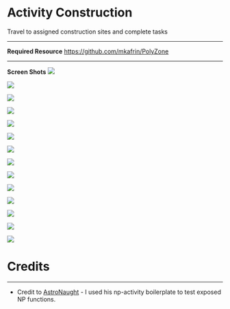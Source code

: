 # Activity Construction

Travel to assigned construction sites and complete tasks

---

**Required Resource**
https://github.com/mkafrin/PolyZone

---

**Screen Shots**
[![](https://i.imgur.com/DgODvWL.jpeg)](https://i.imgur.com/DgODvWL.jpeg)

[![](https://i.imgur.com/4rdgbsy.jpeg)](https://i.imgur.com/4rdgbsy.jpeg)

[![](https://i.imgur.com/sA1XEYH.jpg)](https://i.imgur.com/sA1XEYH.jpg)

[![](https://i.imgur.com/J8DLrOt.jpeg)](https://i.imgur.com/J8DLrOt.jpeg)

[![](https://i.imgur.com/T44PfPh.jpg)](https://i.imgur.com/T44PfPh.jpg)

[![](https://i.imgur.com/hUosQhs.jpg)](https://i.imgur.com/hUosQhs.jpg)

[![](https://i.imgur.com/OpYF6hv.jpg)](https://i.imgur.com/OpYF6hv.jpg)

[![](https://i.imgur.com/T8Cmplv.jpg)](https://i.imgur.com/T8Cmplv.jpg)

[![](https://i.imgur.com/87AsRTd.jpg)](https://i.imgur.com/87AsRTd.jpg)

[![](https://i.imgur.com/tBJZuvD.jpg)](https://i.imgur.com/tBJZuvD.jpg)

[![](https://i.imgur.com/BMdjI7V.jpeg)](https://i.imgur.com/BMdjI7V.jpeg)

[![](https://i.imgur.com/ECIqvDV.jpeg)](https://i.imgur.com/ECIqvDV.jpeg)

[![](https://i.imgur.com/AcFRN0G.jpeg)](https://i.imgur.com/AcFRN0G.jpeg)

[![](https://i.imgur.com/ZgWH13H.jpeg)](https://i.imgur.com/ZgWH13H.jpeg)

# Credits
---
* Credit to [AstroNaught](https://github.com/cobya) - I used his np-activity boilerplate to test exposed NP functions.